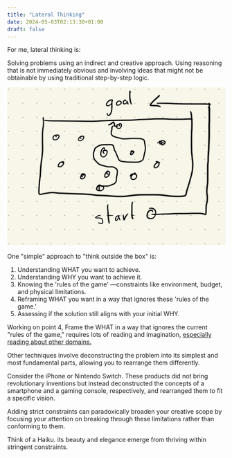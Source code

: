 ```yaml
---
title: "Lateral Thinking"
date: 2024-05-03T02:13:30+01:00
draft: false
---
```


For me, lateral thinking is:

Solving problems using an indirect and creative approach. Using reasoning that is not immediately obvious and involving ideas that might not be obtainable by using traditional step-by-step logic.

![lateral-thinking](/img/lateral-thinking-1.png)

One "simple" approach to "think outside the box" is:

1. Understanding WHAT you want to achieve.
2. Understanding WHY you want to achieve it.
3. Knowing the 'rules of the game' —constraints like environment, budget, and physical limitations.
4. Reframing WHAT you want in a way that ignores these 'rules of the game.'
5. Assessing if the solution still aligns with your initial WHY.

Working on point 4, Frame the WHAT in a way that ignores the current "rules of the game," requires lots of reading and imagination, [especially reading about other domains.](./domain-knowledge-transfer.md)

Other techniques involve deconstructing the problem into its simplest and most fundamental parts, allowing you to rearrange them differently.

Consider the iPhone or Nintendo Switch. These products did not bring revolutionary inventions but instead deconstructed the concepts of a smartphone and a gaming console, respectively, and rearranged them to fit a specific vision.

Adding strict constraints can paradoxically broaden your creative scope by focusing your attention on breaking through these limitations rather than conforming to them.

Think of a Haiku. its beauty and elegance emerge from thriving within stringent constraints.